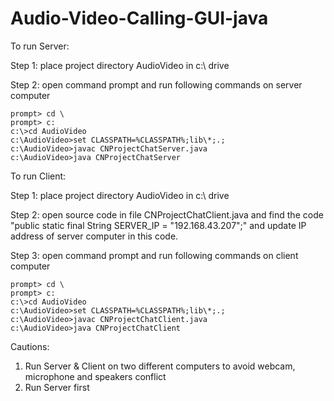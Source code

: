 # Audio-Video-Calling-GUI-java
To run Server:

Step 1: place project directory AudioVideo in c:\ drive

Step 2: open command prompt and run following commands on server computer

	prompt> cd \
	prompt> c:
	c:\>cd AudioVideo
	c:\AudioVideo>set CLASSPATH=%CLASSPATH%;lib\*;.;
	c:\AudioVideo>javac CNProjectChatServer.java
	c:\AudioVideo>java CNProjectChatServer


To run Client:

Step 1: place project directory AudioVideo in c:\ drive

Step 2: open source code in file CNProjectChatClient.java
	and find the code "public static final String SERVER_IP = "192.168.43.207";"
        and update IP address of server computer in this code.

Step 3: open command prompt and run following commands on client computer

	prompt> cd \
	prompt> c:
	c:\>cd AudioVideo
	c:\AudioVideo>set CLASSPATH=%CLASSPATH%;lib\*;.;
	c:\AudioVideo>javac CNProjectChatClient.java
	c:\AudioVideo>java CNProjectChatClient

Cautions:
1. Run Server & Client on two different computers to avoid webcam, microphone and speakers conflict
2. Run Server first
